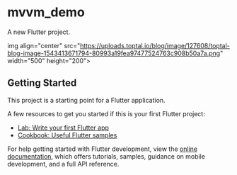 # mvvm_demo

A new Flutter project.

img align="center" src="https://uploads.toptal.io/blog/image/127608/toptal-blog-image-1543413671794-80993a19fea97477524763c908b50a7a.png" width="500" height="200">
## Getting Started

This project is a starting point for a Flutter application.

A few resources to get you started if this is your first Flutter project:

- [Lab: Write your first Flutter app](https://docs.flutter.dev/get-started/codelab)
- [Cookbook: Useful Flutter samples](https://docs.flutter.dev/cookbook)

For help getting started with Flutter development, view the
[online documentation](https://docs.flutter.dev/), which offers tutorials,
samples, guidance on mobile development, and a full API reference.

